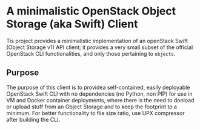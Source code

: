 # A minimalistic OpenStack Object Storage (aka Swift) Client

Tis project provides a minimalistic implementation of an openStack Swift (Object Storage v1) API client; it provides a very small subset of the official OpenStack CLI functionalities, and only those pertaining to ```objects```. 

## Purpose

The purpose of this client is to providea self-contained, easily deployable OpenStack Swift CLI with no dependencies (no Python, non PIP) for use in VM and Docker container deployments, where there is the need to donload or upload stuff from an Object Storage and to keep the footprint to a minimum. For better functionality to file size ratio, use UPX compressor after building the CLI.


